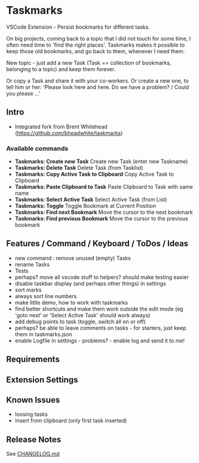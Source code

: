 # Taskmarks

VSCode Extension - Persist bookmarks for different tasks.

On big projects, coming back to a topic that I did not touch for some time, I often need time to 'find the right places'. Taskmarks makes it possible to keep those old bookmarks, and go back to them, whenever I need them.

New topic - just add a new Task (Task == collection of bookmarks, belonging to a topic) and keep them forever.

Or copy a Task and share it with your co-workers. Or create a new one, to tell him or her: 'Please look here and here. Do we have a problem? / Could you please ...'

## Intro

- Integrated fork from Brent Whitehead (https://github.com/bheadwhite/taskmarks)

### Available commands

- **Taskmarks: Create new Task** Create new Task (enter new Taskname)
- **Taskmarks: Delete Task** Delete Task (from Tasklist)
- **Taskmarks: Copy Active Task to Clipboard** Copy Active Task to Clipboard
- **Taskmarks: Paste Clipboard to Task** Paste Clipboard to Task with same name
- **Taskmarks: Select Active Task** Select Active Task (from List)
- **Taskmarks: Toggle** Toggle Bookmark at Current Position
- **Taskmarks: Find next Bookmark** Move the cursor to the next bookmark
- **Taskmarks: Find previous Bookmark** Move the cursor to the previous bookmark

## Features / Command / Keyboard / ToDos / Ideas

- new command : remove unused (empty) Tasks
- rename Tasks
- Tests
- perhaps? move all vscode stuff to helpers? should make testing easier
- disable taskbar display (and perhaps other things) in settings
- sort marks
- always sort line numbers
- make little demo, how to work with taskmarks
- find better shortcuts and make them work outside the edit mode (eg 'goto next' or 'Select Active Task' should work always)
- add debug points to task (toggle, switch all on or off)
- perhaps? be able to leave comments on tasks - for starters, just keep them in taskmarks.json
- enable Logfile in settings - problems? - enable log and send it to me!

## Requirements

## Extension Settings

## Known Issues

- loosing tasks
- insert from clipboard (only first task inserted)

## Release Notes

See [CHANGELOG.md](https://github.com/norbertK/taskmarks/blob/master/CHANGELOG.md)
